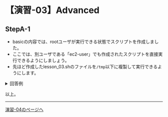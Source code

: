 # 【演習-03】Advanced

## StepA-1

- basicの内容では、rootユーザが実行できる状態でスクリプトを作成しました。
- ここでは、別ユーザである「ec2-user」でも作成されたスクリプトを直接実行できるようにしましょう。
- 先ほど作成したlesson_03.shのファイルを`/tmp`以下に複製して実行できるようにします。

<details>
<summary>回答例</summary>
<div>

```bash
cd ~/shellscript-training/lesson/03
cp artifacts/lesson_03.sh /tmp
chmod o+x /tmp/lesson_03.sh
```

- 実行確認はec2-userでログインして試してみます。

```bash
su -l ec2-user
/tmp/lesson_03.sh
```

</div>
</details>

以上。

---

[演習-04のページへ](../04/basic.md)
